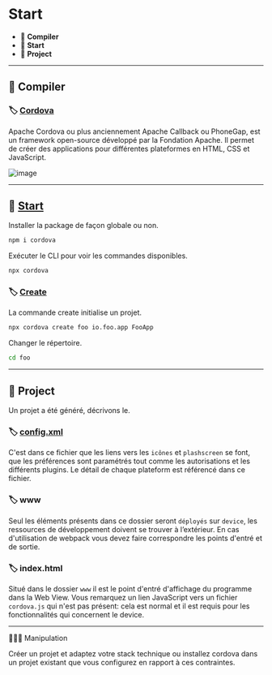 # Start

*  🔖 **Compiler**
*  🔖 **Start**
*  🔖 **Project**

___

## 📑 Compiler

### 🏷️ **[Cordova](https://cordova.apache.org/)**

Apache Cordova ou plus anciennement Apache Callback ou PhoneGap, est un framework open-source développé par la Fondation Apache. Il permet de créer des applications pour différentes plateformes en HTML, CSS et JavaScript.

![image](https://raw.githubusercontent.com/seeren-training/Cordova/master/wiki/resources/cordova.png)

___

## 📑 [Start](https://www.npmjs.com/package/cordova)

Installer la package de façon globale ou non.

```bash
npm i cordova
```

Exécuter le CLI pour voir les commandes disponibles.

```bash
npx cordova
```

### 🏷️ **[Create](https://cordova.apache.org/docs/en/9.x/guide/cli/index.html)**

La commande create initialise un projet.

```bash
npx cordova create foo io.foo.app FooApp
```

Changer le répertoire.

```bash
cd foo
```

___

## 📑 Project

Un projet a été généré, décrivons le.

### 🏷️ **[config.xml](https://cordova.apache.org/docs/fr/latest/config_ref/)**

C'est dans ce fichier que les liens vers les `icônes` et `plashscreen` se font, que les préférences sont paramétrés tout comme les autorisations et les différents plugins. Le détail de chaque plateform est référencé dans ce fichier.

### 🏷️ **www**

Seul les éléments présents dans ce dossier seront `déployés` sur `device`, les ressources de développement doivent se trouver à l’extérieur. En cas d'utilisation de webpack vous devez faire correspondre les points d'entré et de sortie.

### 🏷️ **index.html**

Situé dans le dossier `www` il est le point d'entré d'affichage du programme dans la Web View. Vous remarquez un lien JavaScript vers un fichier `cordova.js` qui n'est pas présent: cela est normal et il est requis pour les fonctionnalités qui concernent le device.

___

👨🏻‍💻 Manipulation

Créer un projet et adaptez votre stack technique ou installez cordova dans un projet existant que vous configurez en rapport à ces contraintes.